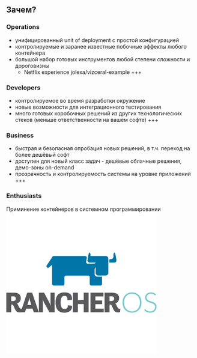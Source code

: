 ## Зачем?

### Operations
- унифицированный unit of deployment с простой конфигурацией<!-- .element: class="fragment" -->
- контролируемые и заранее известные побочные эффекты любого контейнера<!-- .element: class="fragment" -->
- большой набор готовых инструментов любой степени сложности и дороговизны<!-- .element: class="fragment" -->
    - Netflix experience jolexa/vizceral-example<!-- .element: class="fragment" -->
+++
### Developers
- контролируемое во время разработки окружение<!-- .element: class="fragment" -->
- новые возможности для интеграционного тестирования<!-- .element: class="fragment" -->
- много готовых коробочных решений из других технологических стеков (меньше ответственности на вашем софте)<!-- .element: class="fragment" -->
+++
### Business
- быстрая и безопасная опробация новых решений, в т.ч. переход на более дешёвый софт<!-- .element: class="fragment" -->
- доступен для новый класс задач - дешёвые облачные решения, демо-зоны on-demand<!-- .element: class="fragment" -->
- прозрачность и контролируемость системы на уровне приложений<!-- .element: class="fragment" -->
+++
### Enthusiasts
Приминение контейнеров в системном программировании<!-- .element: class="fragment" -->
![](assets/image/rancheros.png)<!-- .element: class="fragment" -->
